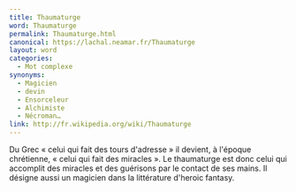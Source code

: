 ```yaml
---
title: Thaumaturge
word: Thaumaturge
permalink: Thaumaturge.html
canonical: https://lachal.neamar.fr/Thaumaturge
layout: word
categories:
  - Mot complexe
synonyms:
  - Magicien
  - devin
  - Ensorceleur
  - Alchimiste
  - Nécroman…
link: http://fr.wikipedia.org/wiki/Thaumaturge
---
```


Du Grec « celui qui fait des tours d'adresse » il devient, à l'époque chrétienne, « celui qui fait des miracles ».
Le thaumaturge est donc celui qui accomplit des miracles et des guérisons par le contact de ses mains. Il désigne aussi un magicien dans la littérature d'heroic fantasy.

